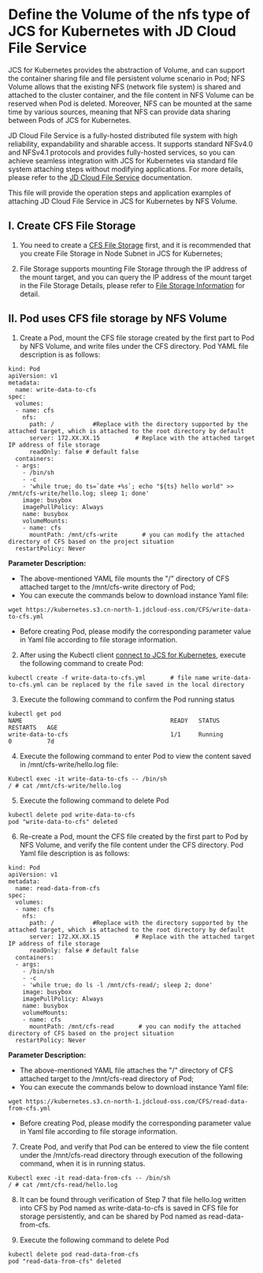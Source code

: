 
# Define the Volume of the nfs type of JCS for Kubernetes with JD Cloud File Service

  JCS for Kubernetes provides the abstraction of Volume, and can support the container sharing file and file persistent volume scenario in Pod; NFS Volume allows that the existing NFS (network file system) is shared and attached to the cluster container, and the file content in NFS Volume can be reserved when Pod is deleted. Moreover, NFS can be mounted at the same time by various sources, meaning that NFS can provide data sharing between Pods of JCS for Kubernetes.

  JD Cloud File Service is a fully-hosted distributed file system with high reliability, expandability and sharable access. It supports standard NFSv4.0 and NFSv4.1 protocols and provides fully-hosted services, so you can achieve seamless integration with JCS for Kubernetes via standard file system attaching steps without modifying applications. For more details, please refer to the [JD Cloud File Service](https://docs.jdcloud.com/en/cloud-file-service/product-overview) documentation.
  
  This file will provide the operation steps and application examples of attaching JD Cloud File Service in JCS for Kubernetes by NFS Volume.
  
## I. Create CFS File Storage

1. You need to create a [CFS File Storage](https://docs.jdcloud.com/en/cloud-file-service/creating-file-system) first, and it is recommended that you create File Storage in Node Subnet in JCS for Kubernetes;

2. File Storage supports mounting File Storage through the IP address of the mount target, and you can query the IP address of the mount target in the File Storage Details, please refer to [File Storage Information](https://docs.jdcloud.com/en/cloud-file-service/file-system-detail) for detail.

## II. Pod uses CFS file storage by NFS Volume
    
1. Create a Pod, mount the CFS file storage created by the first part to Pod by NFS Volume, and write files under the CFS directory. Pod YAML file description is as follows:
```
kind: Pod
apiVersion: v1
metadata:
  name: write-data-to-cfs
spec:
  volumes:
  - name: cfs
    nfs:
      path: /           #Replace with the directory supported by the attached target, which is attached to the root directory by default
      server: 172.XX.XX.15          # Replace with the attached target IP address of file storage
      readOnly: false # default false
  containers:
  - args:
    - /bin/sh
    - -c
    - 'while true; do ts=`date +%s`; echo "${ts} hello world" >> /mnt/cfs-write/hello.log; sleep 1; done'
    image: busybox
    imagePullPolicy: Always
    name: busybox
    volumeMounts:
    - name: cfs
      mountPath: /mnt/cfs-write       # you can modify the attached directory of CFS based on the project situation
  restartPolicy: Never
```     
**Parameter Description:**

* The above-mentioned YAML file mounts the "/" directory of CFS attached target to the /mnt/cfs-write directory of Pod;
* You can execute the commands below to download instance Yaml file:

`
wget https://kubernetes.s3.cn-north-1.jdcloud-oss.com/CFS/write-data-to-cfs.yml
`

* Before creating Pod, please modify the corresponding parameter value in Yaml file according to file storage information.

2. After using the Kubectl client [connect to JCS for Kubernetes](https://docs.jdcloud.com/en/jcs-for-kubernetes/connect-to-cluster), execute the following command to create Pod:

```
kubectl create -f write-data-to-cfs.yml       # file name write-data-to-cfs.yml can be replaced by the file saved in the local directory
```

3. Execute the following command to confirm the Pod running status
```
kubectl get pod 
NAME                                          READY   STATUS                       RESTARTS   AGE
write-data-to-cfs                             1/1     Running                      0          7d
```

4. Execute the following command to enter Pod to view the content saved in /mnt/cfs-write/hello.log file:
```
Kubectl exec -it write-data-to-cfs -- /bin/sh
/ # cat /mnt/cfs-write/hello.log

```
5. Execute the following command to delete Pod

```
kubectl delete pod write-data-to-cfs
pod "write-data-to-cfs" deleted
```
6. Re-create a Pod, mount the CFS file created by the first part to Pod by NFS Volume, and verify the file content under the CFS directory. Pod Yaml file description is as follows:
```
kind: Pod
apiVersion: v1
metadata:
  name: read-data-from-cfs
spec:
  volumes:
  - name: cfs
    nfs:
      path: /           #Replace with the directory supported by the attached target, which is attached to the root directory by default
      server: 172.XX.XX.15          # Replace with the attached target IP address of file storage
      readOnly: false # default false
  containers:
  - args:
    - /bin/sh
    - -c
    - 'while true; do ls -l /mnt/cfs-read/; sleep 2; done'
    image: busybox
    imagePullPolicy: Always
    name: busybox
    volumeMounts:
    - name: cfs
      mountPath: /mnt/cfs-read       # you can modify the attached directory of CFS based on the project situation
  restartPolicy: Never
```     
**Parameter Description:**

* The above-mentioned YAML file attaches the "/" directory of CFS attached target to the /mnt/cfs-read directory of Pod;
* You can execute the commands below to download instance Yaml file:

`
wget https://kubernetes.s3.cn-north-1.jdcloud-oss.com/CFS/read-data-from-cfs.yml
`

* Before creating Pod, please modify the corresponding parameter value in Yaml file according to file storage information.

7. Create Pod, and verify that Pod can be entered to view the file content under the /mnt/cfs-read directory through execution of the following command, when it is in running status.
```
Kubectl exec -it read-data-from-cfs -- /bin/sh
/ # cat /mnt/cfs-read/hello.log

```
8. It can be found through verification of Step 7 that file hello.log written into CFS by Pod named as write-data-to-cfs is saved in CFS file for storage persistently, and can be shared by Pod named as read-data-from-cfs.

9. Execute the following command to delete Pod

```
kubectl delete pod read-data-from-cfs
pod "read-data-from-cfs" deleted
```